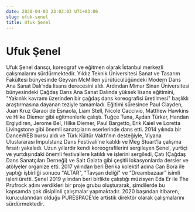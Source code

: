 ```yaml
---
date: 2020-04-03 23:03:03 UTC+03:00
slug: ufuk-senel
title: Ufuk Şenel
---
```

# Ufuk Şenel

Ufuk Şenel dansçı, koreograf ve eğitmen olarak
İstanbul merkezli çalışmalarını sürdürmektedir.
Yıldız Teknik Üniversitesi Sanat ve Tasarım Fakültesi bünyesinde
Geyvan McMillen yürütücülüğündeki Modern Dans Ana Sanat Dalı’nda
lisans derecesini aldı.
Ardından Mimar Sinan Üniversitesi bünyesindeki
Çağdaş Dans Ana Sanat Dalında yüksek lisans eğitimini,
"Yakınlık kavramı üzerinden bir çağdaş dans koreografisi üretilmesi" başlıklı
araştırmasına dayanan teziyle tamamladı.
Eğitimi süresince Paul Clayden, Juan Kruz Garaoi de Esnaola, Liam Stell,
Nicole Caccivio, Matthew Hawkins ve Hilke Diemer gibi eğitmenlerle çalıştı.
Tuğçe Tuna, Aydan Türker, Handan Ergiydiren, Jerome Bel, Hilke Diemer,
Paul Bargetto, Erik Kaiel ve Loretta Livingstone gibi
önemli sanatçıların eserlerinde dans etti.
2014 yılında bir DanceWEB bursu aldı
ve Türk Kültür Vakfı'nın desteğiyle,
Viyana Uluslararası Impulstanz Dans Festivali'ne katıldı
ve Meg Stuart’la çalışma fırsatı yakaladı.
Uzun yıllardır kendi koreografilerini sergileyen Şenel,
yurtiçi ve yurtdışındaki önemli festivallere katıldı ve işlerini sergiledi,
Çatı (Çağdaş Dans Sanatçıları Derneği)
ve Salt Galata gibi çeşitli lokasyonlarda dersler ve atölyeler organize etti.
2017 yılından beri Berika kolektif adına
Can Bora ile yaptığı işbirliği sonucu "ALTAR", "Tavşan deliği"
ve “Dreambazaar” isimli işleri üretti.
Şenel 2019 yılından beri birlikte çalıştığı müzisyen Eda Er ile The Prufrock
adını verdikleri bir proje grubu oluşturarak,
şimdilerde bu kapsamda çok disiplinli çalışmalar yapmaktadır.
2020 başından itibaren, kurucularından olduğu PURESPACE’de
artistik direktör olarak çalışmalarını sürdürmektedir.
